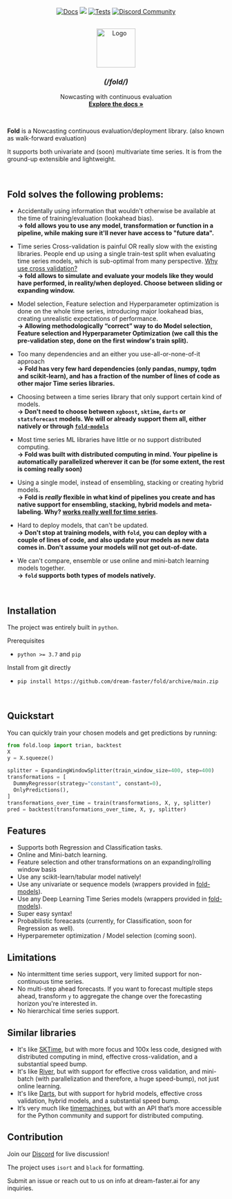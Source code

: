 <!-- # Fold -->



<p align="center">
  <a href="https://dream-faster.github.io/fold/"><img alt="Docs" src="https://img.shields.io/github/actions/workflow/status/dream-faster/fold/docs.yaml?logo=readthedocs"></a>
  <a href="https://codecov.io/gh/dream-faster/fold" ><img src="https://codecov.io/gh/dream-faster/fold/branch/main/graph/badge.svg?token=Z7I2XSF188"/></a>
  <a href="https://github.com/dream-faster/fold/actions/workflows/tests.yaml"><img alt="Tests" src="https://github.com/dream-faster/fold/actions/workflows/tests.yaml/badge.svg"/></a>
  <a href="https://discord.gg/EKJQgfuBpE"><img alt="Discord Community" src="https://img.shields.io/badge/Discord-%235865F2.svg?logo=discord&logoColor=white"></a>
</p>


<!-- PROJECT LOGO -->
<br />
<div align="center">
  <a href="https://dream-faster.github.io/fold/">
    <img src="https://raw.githubusercontent.com/dream-faster/fold/main/docs/images/logo.png" alt="Logo" width="90" >
  </a>
<h3 align="center"> <i>(/fold/)</i></h3>
  <p align="center">
    Nowcasting with continuous evaluation
    <br />
    <a href="https://dream-faster.github.io/fold/"><strong>Explore the docs »</strong></a>
  </p>
</div>
<br />

**Fold** is a Nowcasting continuous evaluation/deployment library.
(also known as walk-forward evaluation)

It supports both univariate and (soon) multivariate time series.
It is from the ground-up extensible and lightweight.


<br/>

## Fold solves the following problems:

- Accidentally using information that wouldn't otherwise be available at the time of training/evaluation (lookahead bias).<br/>
**→ fold allows you to use any model, transformation or function in a pipeline, while making sure it'll never have access to "future data".**

- Time series Cross-validation is painful OR really slow with the existing libraries. People end up using a single train-test split when evaluating time series models, which is sub-optimal from many perspective. [Why use cross validation?](continuous-validation.md)<br/>
**→ fold allows to simulate and evaluate your models like they would have performed, in reality/when deployed. Choose between sliding or expanding window.**

- Model selection, Feature selection and Hyperparameter optimization is done on the whole time series, introducing major lookahead bias, creating unrealistic expectations of performance.<br/>
**→ Allowing methodologically “correct” way to do Model selection, Feature selection and Hyperparameter Optimization (we call this the pre-validation step, done on the first window's train split).**

- Too many dependencies and an either you use-all-or-none-of-it approach<br/>
**→ Fold has very few hard dependencies (only pandas, numpy, tqdm and scikit-learn), and has a fraction of the number of lines of code as other major Time series libraries.**

- Choosing between a time series library that only support certain kind of models.<br/>
**→ Don't need to choose between `xgboost`, `sktime`, `darts` or `statsforecast` models. We will or already support them all, either natively or through [`fold-models`](https://github.com/dream-faster/fold-models)**

- Most time series ML libraries have little or no support distributed computing.<br/>
**→ Fold was built with distributed computing in mind. Your pipeline is automatically parallelized wherever it can be (for some extent, the rest is coming really soon)**

- Using a single model, instead of ensembling, stacking or creating hybrid models.<br/>
**→ Fold is _really_ flexible in what kind of pipelines you create and has native support for ensembling, stacking, hybrid models and meta-labeling. Why? [works really well for time series](https://linkinghub.elsevier.com/retrieve/pii/S0169207022001480).**

- Hard to deploy models, that can't be updated.<br/>
**→ Don't stop at training models, with `fold`, you can deploy with a couple of lines of code, and also update your models as new data comes in. Don't assume your models will not get out-of-date.**

- We can't compare, ensemble or use online and mini-batch learning models together.<br/>
**→ `fold` supports both types of models natively.**




<br/>

## Installation


The project was entirely built in ``python``. 

Prerequisites

* ``python >= 3.7`` and ``pip``


Install from git directly

*  ``pip install https://github.com/dream-faster/fold/archive/main.zip ``

<br/>

## Quickstart

You can quickly train your chosen models and get predictions by running:

```python
from fold.loop import trian, backtest
X
y = X.squeeze()

splitter = ExpandingWindowSplitter(train_window_size=400, step=400)
transformations = [
  DummyRegressor(strategy="constant", constant=0),
  OnlyPredictions(),
]
transformations_over_time = train(transformations, X, y, splitter)
pred = backtest(transformations_over_time, X, y, splitter)
```




## Features

- Supports both Regression and Classification tasks.
- Online and Mini-batch learning.
- Feature selection and other transformations on an expanding/rolling window basis
- Use any scikit-learn/tabular model natively!
- Use any univariate or sequence models (wrappers provided in [fold-models](https://github.com/dream-faster/fold-models)).
- Use any Deep Learning Time Series models (wrappers provided in [fold-models](https://github.com/dream-faster/fold-models)).
- Super easy syntax!
- Probabilistic foreacasts (currently, for Classification, soon for Regression as well).
- Hyperparemeter optimization / Model selection (coming soon).


## Limitations

- No intermittent time series support, very limited support for non-continuous time series.
- No multi-step ahead forecasts. If you want to forecast multiple steps ahead, transform `y` to aggregate the change over the forecasting horizon you're interested in.
- No hierarchical time series support.

## Similar libraries
- It's like [SKTime](https://github.com/sktime/sktime), but with more focus and 100x less code, designed with distributed computing in mind, effective cross-validation, and a substantial speed bump.
- It's like [River](https://github.com/online-ml/river), but with support for effective cross validation, and mini-batch (with parallelization and therefore, a huge speed-bump), not just online learning.
- It's like [Darts](https://github.com/unit8co/darts), but with support for hybrid models, effective cross validation, hybrid models, and a substantial speed bump.
- It’s very much like [timemachines](https://github.com/microprediction/timemachines), but with an API that’s more accessible for the Python community and support for distributed computing.


## Contribution

Join our [Discord](https://discord.gg/EKJQgfuBpE) for live discussion!

The project uses ``isort`` and ``black`` for formatting.

Submit an issue or reach out to us on info at dream-faster.ai for any inquiries.


